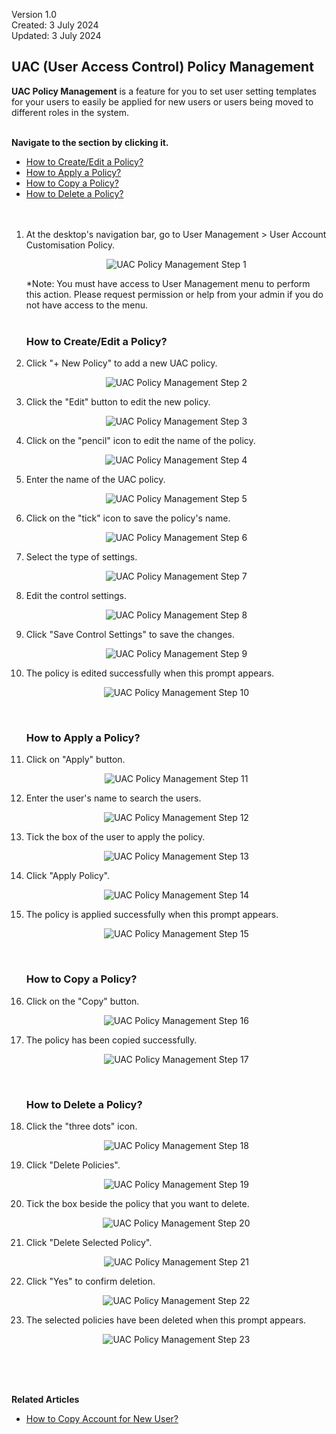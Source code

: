 Version 1.0<br>
Created: 3 July 2024<br>
Updated: 3 July 2024<br>
## UAC (User Access Control) Policy Management

**UAC Policy Management** is a feature for you to set user setting templates for your users to easily be applied for new users or users being moved to different roles in the system.<br><br>

**Navigate to the section by clicking it.**<br>

- [How to Create/Edit a Policy?](#section1)<br>
- [How to Apply a Policy?](#section2)<br>
- [How to Copy a Policy?](#section3)<br>
- [How to Delete a Policy?](#section4)
<br><br><br>

1. At the desktop's navigation bar, go to User Management > User Account Customisation Policy.

   <p align="center">
     <img src="img/UAC_Policy_Management_Step_1.png" alt="UAC Policy Management Step 1">
   </p>

   *Note: You must have access to User Management menu to perform this action. Please request permission or help from your admin if you do not have access to the menu.<br>
   <br>

   <a id="section1"></a>

   ### How to Create/Edit a Policy?
   
3. Click "+ New Policy" to add a new UAC policy.

   <p align="center">
     <img src="img/UAC_Policy_Management_Step_2.png" alt="UAC Policy Management Step 2">
   </p>

4. Click the "Edit" button to edit the new policy.

   <p align="center">
     <img src="img/UAC_Policy_Management_Step_3.png" alt="UAC Policy Management Step 3">
   </p>

5. Click on the "pencil" icon to edit the name of the policy.

   <p align="center">
     <img src="img/UAC_Policy_Management_Step_4.png" alt="UAC Policy Management Step 4">
   </p>
   
6. Enter the name of the UAC policy.

   <p align="center">
     <img src="img/UAC_Policy_Management_Step_5.png" alt="UAC Policy Management Step 5">
   </p>
   
7. Click on the "tick" icon to save the policy's name.

   <p align="center">
     <img src="img/UAC_Policy_Management_Step_6.png" alt="UAC Policy Management Step 6">
   </p>
   
8. Select the type of settings.

   <p align="center">
     <img src="img/UAC_Policy_Management_Step_7.png" alt="UAC Policy Management Step 7">
   </p>
   
9. Edit the control settings.

   <p align="center">
     <img src="img/UAC_Policy_Management_Step_8.png" alt="UAC Policy Management Step 8">
   </p>
   
10. Click "Save Control Settings" to save the changes.

    <p align="center">
      <img src="img/UAC_Policy_Management_Step_9.png" alt="UAC Policy Management Step 9">
    </p>
   
11. The policy is edited successfully when this prompt appears.

    <p align="center">
      <img src="img/UAC_Policy_Management_Step_10.png" alt="UAC Policy Management Step 10">
    </p>
    <br>

    <a id="section2"></a>

    ### How to Apply a Policy?
   
12. Click on "Apply" button.

    <p align="center">
      <img src="img/UAC_Policy_Management_Step_11.png" alt="UAC Policy Management Step 11">
    </p>
   
13. Enter the user's name to search the users.

    <p align="center">
      <img src="img/UAC_Policy_Management_Step_12.png" alt="UAC Policy Management Step 12">
    </p>
   
14. Tick the box of the user to apply the policy.

    <p align="center">
      <img src="img/UAC_Policy_Management_Step_13.png" alt="UAC Policy Management Step 13">
    </p>
   
15. Click "Apply Policy".

    <p align="center">
      <img src="img/UAC_Policy_Management_Step_14.png" alt="UAC Policy Management Step 14">
    </p>
   
16. The policy is applied successfully when this prompt appears.

    <p align="center">
      <img src="img/UAC_Policy_Management_Step_15.png" alt="UAC Policy Management Step 15">
    </p>
    <br>

    <a id="section3"></a>

    ### How to Copy a Policy?
   
17. Click on the "Copy" button.

    <p align="center">
      <img src="img/UAC_Policy_Management_Step_16.png" alt="UAC Policy Management Step 16">
    </p>
   
18. The policy has been copied successfully.

    <p align="center">
      <img src="img/UAC_Policy_Management_Step_17.png" alt="UAC Policy Management Step 17">
    </p>
    <br>

    <a id="section4"></a>

    ### How to Delete a Policy?
     
19. Click the "three dots" icon.

    <p align="center">
      <img src="img/UAC_Policy_Management_Step_18.png" alt="UAC Policy Management Step 18">
    </p>

20. Click "Delete Policies".

    <p align="center">
      <img src="img/UAC_Policy_Management_Step_19.png" alt="UAC Policy Management Step 19">
    </p>
   
21. Tick the box beside the policy that you want to delete.

    <p align="center">
      <img src="img/UAC_Policy_Management_Step_20.png" alt="UAC Policy Management Step 20">
    </p>
   
22. Click "Delete Selected Policy".

    <p align="center">
      <img src="img/UAC_Policy_Management_Step_21.png" alt="UAC Policy Management Step 21">
    </p>
   
23. Click "Yes" to confirm deletion.

    <p align="center">
      <img src="img/UAC_Policy_Management_Step_22.png" alt="UAC Policy Management Step 22">
    </p>
   
24. The selected policies have been deleted when this prompt appears.

    <p align="center">
      <img src="img/UAC_Policy_Management_Step_23.png" alt="UAC Policy Management Step 23">
    </p>
    <br><br><br>

**Related Articles**
- [How to Copy Account for New User?](Copy_Account.md)

<!-- [Link Text](https://support.caction.com/UAC_Policy_Management.html) -->
